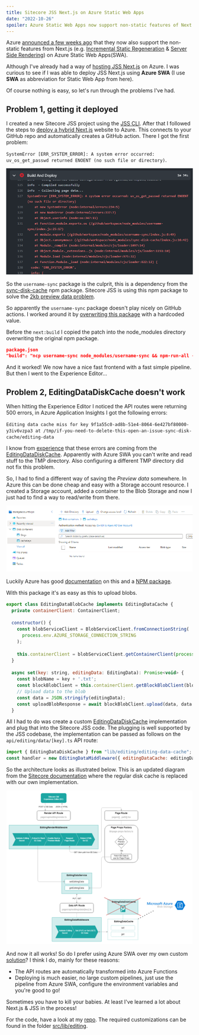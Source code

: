 ```yaml
---
title: Sitecore JSS Next.js on Azure Static Web Apps
date: "2022-10-26"
spoiler: Azure Static Web Apps now support non-static features of Next.js, including Incremental Static Regeneration and Server Side Rendering. Learn more about the steps taken to deploy a Sitecore JSS Next.js project to Azure Static Web Apps, including working around problems encountered.
---
```


Azure [announced a few weeks ago](https://techcommunity.microsoft.com/t5/apps-on-azure-blog/extending-next-js-support-in-azure-static-web-apps/ba-p/3627975) that they now also support the non-static features from Next.js (e.g. [Incremental Static Regeneration](https://nextjs.org/docs/basic-features/data-fetching/incremental-static-regeneration) & [Server Side Rendering](https://nextjs.org/docs/basic-features/data-fetching/get-server-side-props)) on Azure Static Web Apps(SWA).

Although I've already had a way of [hosting JSS Next.js](/sitecore-nextjs-without-vercel) on Azure. I was curious to see if I was able to deploy JSS Next.js using **Azure SWA** (I use **SWA** as abbreviation for Static Web App from here).

Of course nothing is easy, so let's run through the problems I've had.

## Problem 1, getting it deployed

I created a new Sitecore JSS project using the [JSS CLI](https://doc.sitecore.com/xp/en/developers/hd/190/sitecore-headless-development/walkthrough--creating-a-jss-next-js-application-with-the-jss-cli.html). After that I followed the steps to [deploy a hybrid Next.js](https://learn.microsoft.com/en-us/azure/static-web-apps/deploy-nextjs-hybrid) website to Azure. This connects to your GitHub repo and automatically creates a GitHub action. There I got the first problem:

`SystemError [ERR_SYSTEM_ERROR]: A system error occurred: uv_os_get_passwd returned ENOENT (no such file or directory)`.

![GitHub action error](/blog/action-error.png)

So the `username-sync` package is the culprit, this is a dependency from the [sync-disk-cache](https://www.npmjs.com/package/sync-disk-cache) npm package. Sitecore JSS is using this npm package to solve the [2kb preview data problem](https://nextjs.org/docs/advanced-features/preview-mode#previewdata-size-limits).

So apparently the `username-sync` package doesn't play nicely on GitHub actions. I worked around it by [overwriting this package](https://github.com/erwinsmit/swa-jss/tree/master/username-sync) with a hardcoded value.

Before the `next:build` I copied the patch into the node_modules directory overwriting the original npm package.

```json
package.json
"build": "ncp username-sync node_modules/username-sync && npm-run-all --serial bootstrap next:build"
```

And it worked! We now have a nice fast frontend with a fast simple pipeline. But then I went to the Experience Editor...

## Problem 2, EditingDataDiskCache doesn't work

When hitting the Experience Editor I noticed the API routes were returning 500 errors, in Azure Application Insights I got the following errors:

`Editing data cache miss for key 9f1a55c0-ad8b-51e4-8064-6e427bf80000-y3iv6vzpa3 at /tmp/if-you-need-to-delete-this-open-an-issue-sync-disk-cache/editing-data`

I know from [experience](/sitecore-jss-on-azure-functions/) that these errors are coming from the [EditingDataDiskCache](https://github.com/Sitecore/jss/blob/dev/packages/sitecore-jss-nextjs/src/editing/editing-data-cache.ts). Apparently with Azure SWA you can't write and read stuff to the TMP directory. Also configuring a different TMP directory did not fix this problem.

So, I had to find a different way of saving the _Preview data_ somewhere. In Azure this can be done cheap and easy with a Storage account resource. I created a Storage account, added a container to the Blob Storage and now I just had to find a way to read/write from there.

![Blob storage](/blog/blob-storage.png)

Luckily Azure has good [documentation](https://learn.microsoft.com/en-us/azure/storage/blobs/storage-quickstart-blobs-nodejs?tabs=environment-variable-windows#upload-blobs-to-a-container) on this and a [NPM package](https://www.npmjs.com/package/@azure/storage-blob).

With this package it's as easy as this to upload blobs.

```javascript
export class EditingDataBlobCache implements EditingDataCache {
  private containerClient: ContainerClient;

  constructor() {
    const blobServiceClient = BlobServiceClient.fromConnectionString(
      process.env.AZURE_STORAGE_CONNECTION_STRING
    );

    this.containerClient = blobServiceClient.getContainerClient(process.env.AZURE_BLOB_CONTAINER);
  }

  async set(key: string, editingData: EditingData): Promise<void> {
    const blobName = key + '.txt';
    const blockBlobClient = this.containerClient.getBlockBlobClient(blobName);
    // Upload data to the blob
    const data = JSON.stringify(editingData);
    const uploadBlobResponse = await blockBlobClient.upload(data, data.length);
  }
```

All I had to do was create a custom [EditingDataDiskCache](https://github.com/erwinsmit/swa-jss/blob/master/src/lib/editing/editing-data-cache.ts) implementation and plug that into the Sitecore JSS code. The plugging is well supported by the JSS codebase, the implementation can be passed as follows on the `api/editing/data/[key].ts` API route:

```javascript
import { EditingDataDiskCache } from "lib/editing/editing-data-cache";
const handler = new EditingDataMiddleware({ editingDataCache: editingDataCache }).getHandler();
```

So the architecture looks as illustrated below. This is an updated diagram from the [Sitecore documentation](https://doc.sitecore.com/xp/en/developers/hd/190/sitecore-headless-development/architecture-and-apis-for-integrating-jss-next-js-apps-with-sitecore-editors.html) where the regular disk cache is replaced with our own implementation.

![New architecture](/blog/new-architecture.png)

And now it all works! So do I prefer using Azure SWA over my own custom [solution](/sitecore-nextjs-without-vercel)? I think I do, mainly for these reasons:

- The API routes are automatically transformed into Azure Functions
- Deploying is much easier, no large custom pipelines, just use the pipeline from Azure SWA, configure the environment variables and you're good to go!

Sometimes you have to kill your babies. At least I've learned a lot about Next.js & JSS in the process!

For the code, have a look at my [repo](https://github.com/erwinsmit/swa-jss). The required customizations can be found in the folder [src/lib/editing](https://github.com/erwinsmit/swa-jss/tree/master/src/lib/editing).
